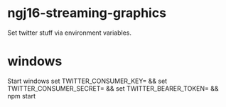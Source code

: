 # ngj16-streaming-graphics
Set twitter stuff via environment variables.

# windows

Start windows
set TWITTER_CONSUMER_KEY= && set TWITTER_CONSUMER_SECRET= && set TWITTER_BEARER_TOKEN= && npm start
